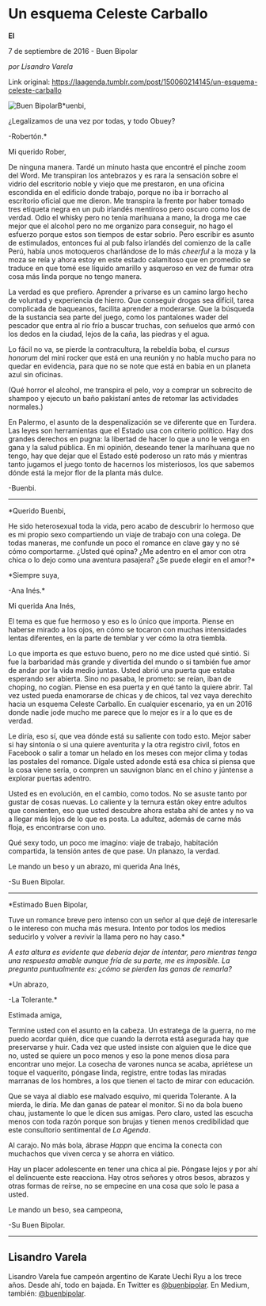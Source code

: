 # Un esquema Celeste Carballo

**El**

7 de septiembre de 2016 - Buen Bipolar

_por Lisandro Varela_

Link original: https://laagenda.tumblr.com/post/150060214145/un-esquema-celeste-carballo

![Buen Bipolar](https://64.media.tumblr.com/f5183e7bf8bb3861c4cce5bc074333a6/tumblr_inline_pk0s6gxB8T1t6q87u_500.jpg)B*uenbi,  

¿Legalizamos de una vez por todas, y todo Obuey?  

-Robertón.*

Mi querido Rober,  

De ninguna manera. Tardé un minuto hasta que encontré el pinche zoom del Word. Me transpiran los antebrazos y es rara la sensación sobre el vidrio del escritorio noble y viejo que me prestaron, en una oficina escondida en el edificio donde trabajo, porque no iba ir borracho al escritorio oficial que me dieron. Me transpira la frente por haber tomado tres etiqueta negra en un pub irlandés mentiroso pero oscuro como los de verdad. Odio el whisky pero no tenía marihuana a mano, la droga me cae mejor que el alcohol pero no me organizo para conseguir, no hago el esfuerzo porque estos son tiempos de estar sobrio. Pero escribir es asunto de estimulados, entonces fui al pub falso irlandés del comienzo de la calle Perú, había unos motoqueros charlándose de lo más *cheerful* a la moza y la moza se reía y ahora estoy en este estado calamitoso que en promedio se traduce en que tomé ese líquido amarillo y asqueroso en vez de fumar otra cosa más linda porque no tengo manera.

La verdad es que prefiero. Aprender a privarse es un camino largo hecho de voluntad y experiencia de hierro. Que conseguir drogas sea difícil, tarea complicada de baqueanos, facilita aprender a moderarse. Que la búsqueda de la sustancia sea parte del juego, como los pantalones wader del pescador que entra al río frío a buscar truchas, con señuelos que armó con los dedos en la ciudad, lejos de la caña, las piedras y el agua.

Lo fácil no va, se pierde la contracultura, la rebeldía boba, el *cursus honorum* del mini rocker que está en una reunión y no habla mucho para no quedar en evidencia, para que no se note que está en babia en un planeta azul sin oficinas.

(Qué horror el alcohol, me transpira el pelo, voy a comprar un sobrecito de shampoo y ejecuto un baño pakistaní antes de retomar las actividades normales.)

En Palermo, el asunto de la despenalización se ve diferente que en Turdera. Las leyes son herramientas que el Estado usa con criterio político. Hay dos grandes derechos en pugna: la libertad de hacer lo que a uno le venga en gana y la salud pública. En mi opinión, deseando tener la marihuana que no tengo, hay que dejar que el Estado esté poderoso un rato más y mientras tanto jugamos el juego tonto de hacernos los misteriosos, los que sabemos dónde está la mejor flor de la planta más dulce.  


-Buenbi.



---

*Querido Buenbi,  

He sido heterosexual toda la vida, pero acabo de descubrir lo hermoso que es mi propio sexo compartiendo un viaje de trabajo con una colega. De todas maneras, me confunde un poco el romance en clave gay y no sé cómo comportarme. ¿Usted qué opina? ¿Me adentro en el amor con otra chica o lo dejo como una aventura pasajera? ¿Se puede elegir en el amor?*

*Siempre suya,  

 
-Ana Inés.*

Mi querida Ana Inés,  

 
El tema es que fue hermoso y eso es lo único que importa. Piense en haberse mirado a los ojos, en cómo se tocaron con muchas intensidades lentas diferentes, en la parte de temblar y ver cómo la otra tiembla.

Lo que importa es que estuvo bueno, pero no me dice usted qué sintió. Si fue la barbaridad más grande y divertida del mundo o si también fue amor de andar por la vida medio juntas. Usted abrió una puerta que estaba esperando ser abierta. Sino no pasaba, le prometo: se reían, iban de choping, no cogían. Piense en esa puerta y en qué tanto la quiere abrir. Tal vez usted pueda enamorarse de chicas y de chicos, tal vez vaya derechito hacia un esquema Celeste Carballo. En cualquier escenario, ya en un 2016 donde nadie jode mucho me parece que lo mejor es ir a lo que es de verdad.

Le diría, eso sí, que vea dónde está su saliente con todo esto. Mejor saber si hay sintonía o si una quiere aventurita y la otra registro civil, fotos en Facebook o salir a tomar un helado en los meses con mejor clima y todas las postales del romance. Dígale usted adonde está esa chica si piensa que la cosa viene seria, o compren un sauvignon blanc en el chino y júntense a explorar puertas adentro.

Usted es en evolución, en el cambio, como todos. No se asuste tanto por gustar de cosas nuevas. Lo caliente y la ternura están okey entre adultos que consienten, eso que usted descubre ahora estaba ahí de antes y no va a llegar más lejos de lo que es posta. La adultez, además de carne más floja, es encontrarse con uno.

Qué sexy todo, un poco me imagino: viaje de trabajo, habitación compartida, la tensión antes de que pase. Un planazo, la verdad.

Le mando un beso y un abrazo, mi querida Ana Inés,  


-Su Buen Bipolar.



---

*Estimado Buen Bipolar,  

 
Tuve un romance breve pero intenso con un señor al que dejé de interesarle o le intereso con mucha más mesura. Intento por todos los medios seducirlo y volver a revivir la llama pero no hay caso.*

*A esta altura es evidente que debería dejar de intentar, pero mientras tenga una respuesta amable aunque fría de su parte, me es imposible. La pregunta puntualmente es: ¿cómo se pierden las ganas de remarla?*

*Un abrazo,  

-La Tolerante.*

Estimada amiga,  

 
Termine usted con el asunto en la cabeza. Un estratega de la guerra, no me puedo acordar quién, dice que cuando la derrota está asegurada hay que preservarse y huir. Cada vez que usted insiste con alguien que le dice que no, usted se quiere un poco menos y eso la pone menos diosa para encontrar uno mejor. La cosecha de varones nunca se acaba, apriétese un toque el vaquerito, póngase linda, registre, entre todas las miradas marranas de los hombres, a los que tienen el tacto de mirar con educación.

Que se vaya al diablo ese malvado esquivo, mi querida Tolerante. A la mierda, le diría. Me dan ganas de patear el monitor. Si no da bola bueno chau, justamente lo que le dicen sus amigas. Pero claro, usted las escucha menos con toda razón porque son brujas y tienen menos credibilidad que este consultorio sentimental de *La Agenda*.

Al carajo. No más bola, ábrase *Happn* que encima la conecta con muchachos que viven cerca y se ahorra en viático.

Hay un placer adolescente en tener una chica al pie. Póngase lejos y por ahí el delincuente este reacciona. Hay otros señores y otros besos, abrazos y otras formas de reírse, no se empecine en una cosa que solo le pasa a usted.

Le mando un beso, sea campeona,  

 
-Su Buen Bipolar.

  




---

 Lisandro Varela
----------------

 Lisandro Varela fue campeón argentino de Karate Uechi Ryu a los trece años. Desde ahí, todo en bajada. En Twitter es [@buenbipolar](http://www.twitter.com/buenbipolar). En Medium, también: [@buenbipolar](https://medium.com/@buenbipolar). 

